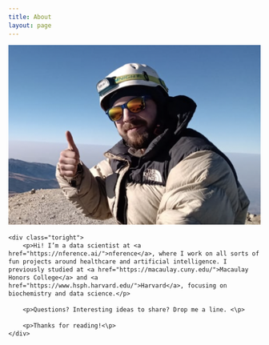 ```yaml
---
title: About
layout: page
---
```


<div class="side-by-side">
    <div class="toleft">
        <img class="image" src="/assets/images/2profile.jpg" alt="Alt Text">

    <div class="toright">
        <p>Hi! I’m a data scientist at <a href="https://nference.ai/">nference</a>, where I work on all sorts of fun projects around healthcare and artificial intelligence. I previously studied at <a href="https://macaulay.cuny.edu/">Macaulay Honors College</a> and <a href="https://www.hsph.harvard.edu/">Harvard</a>, focusing on biochemistry and data science.</p>
        
        <p>Questions? Interesting ideas to share? Drop me a line. <\p>
        
        <p>Thanks for reading!<\p>
    </div>
</div>



 

 



